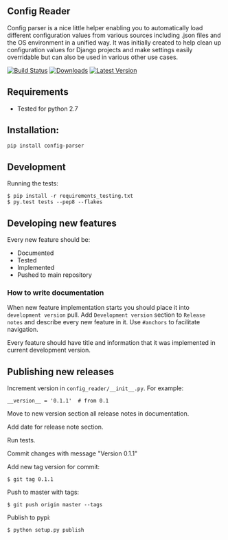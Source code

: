 ## Config Reader

Config parser is a nice little helper enabling you to automatically load different configuration values from various sources including .json files and the OS environment in a unified way.
It was initially created to help clean up configuration values for Django projects and make settings easily overridable but can also be used in various other use cases.

[![Build Status](https://travis-ci.org/dubsmash/config-parser.png?branch=master)](https://travis-ci.org/dubsmash/config-parser)
[![Downloads](https://pypip.in/download/config-parser/badge.png)](https://pypi.python.org/pypi/config-parser/)
[![Latest Version](https://pypip.in/version/config-parser/badge.png)](https://pypi.python.org/pypi/config-parser/)


## Requirements

* Tested for python 2.7

## Installation:

    pip install config-parser

## Development

Running the tests:

    
    $ pip install -r requirements_testing.txt
    $ py.test tests --pep8 --flakes

## Developing new features

Every new feature should be:

* Documented
* Tested
* Implemented
* Pushed to main repository

### How to write documentation

When new feature implementation starts you should place it into `development version` pull. Add `Development version`
section to `Release notes` and describe every new feature in it. Use `#anchors` to facilitate navigation.

Every feature should have title and information that it was implemented in current development version.


## Publishing new releases

Increment version in `config_reader/__init__.py`. For example:

    __version__ = '0.1.1'  # from 0.1

Move to new version section all release notes in documentation.

Add date for release note section.

Run tests.

Commit changes with message "Version 0.1.1"

Add new tag version for commit:

    $ git tag 0.1.1

Push to master with tags:

    $ git push origin master --tags

Publish to pypi:

    $ python setup.py publish